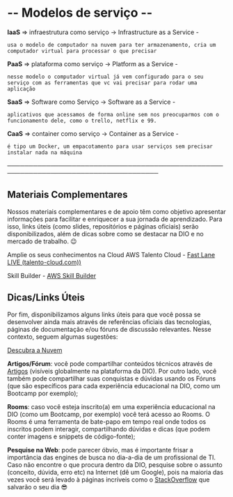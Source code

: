 # -- Modelos de serviço --

**IaaS** => infraestrutura como serviço -> Infrastructure as a Service -

    usa o modelo de computador na nuvem para ter armazenamento, cria um computador virtual para processar o que precisar

**PaaS** => plataforma como serviço -> Platform as a Service -

    nesse modelo o computador virtual já vem configurado para o seu serviço com as ferramentas que vc vai precisar para rodar uma aplicação

**SaaS** => Software como Serviço -> Software as a Service -

    aplicativos que acessamos de forma online sem nos preocuparmos com o funcionamento dele, como o trello, netflix e 99.

**CaaS** => container como serviço -> Container as a Service -

    é tipo um Docker, um empacotamento para usar serviços sem precisar instalar nada na máquina

─────────────────────────────────────────────────────────────────────────────────────
## Materiais Complementares

Nossos materiais complementares e de apoio têm como objetivo apresentar informações para facilitar e enriquecer a sua jornada de aprendizado. Para isso, links úteis (como slides, repositórios e páginas oficiais) serão disponibilizados, além de dicas sobre como se destacar na DIO e no mercado de trabalho. 😉
 
Amplie os seus conhecimentos na Cloud AWS
Talento Cloud - [Fast Lane LIVE (talento-cloud.com))](https://talento-cloud.com/talentocloud_pt/)

Skill Builder - [AWS Skill Builder](https://explore.skillbuilder.aws/learn?dt=sec&sec=fdt)

 

## Dicas/Links Úteis

Por fim, disponibilizamos alguns links úteis para que você possa se desenvolver ainda mais através de referências oficiais das tecnologias, páginas de documentação e/ou fóruns de discussão relevantes. Nesse contexto, seguem algumas sugestões:
 
[Descubra a Nuvem](https://web.dio.me/articles/descubra-a-nuvem?back=%2Farticles&open-modal=true&page=1&order=oldest)

**Artigos/Fórum**: você pode compartilhar conteúdos técnicos através de [Artigos](https://web.dio.me/articles) (visíveis globalmente na plataforma da DIO). Por outro lado, você também pode compartilhar suas conquistas e dúvidas usando os Fóruns (que são específicos para cada experiência educacional na DIO, como um Bootcamp por exemplo);

**Rooms**: caso você esteja inscrito(a) em uma experiência educacional na DIO (como um Bootcamp, por exemplo) você terá acesso ao Rooms. O Rooms é uma ferramenta de bate-papo em tempo real onde todos os inscritos podem interagir, compartilhando dúvidas e dicas (que podem conter imagens e snippets de código-fonte);

**Pesquise na Web**: pode parecer óbvio, mas é importante frisar a importância das engines de busca no dia-a-dia de um profissional de TI. Caso não encontre o que procura dentro da DIO, pesquise sobre o assunto (conceito, dúvida, erro etc) na Internet (dê um Google), pois na maioria das vezes você será levado à páginas incríveis como o [StackOverflow](https://stackoverflow.com/) que salvarão o seu dia 😎
 
